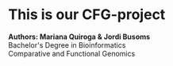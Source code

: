 # This is our CFG-project





**Authors: Mariana Quiroga & Jordi Busoms** <br />
Bachelor's Degree in Bioinformatics <br />
Comparative and Functional Genomics <br />

